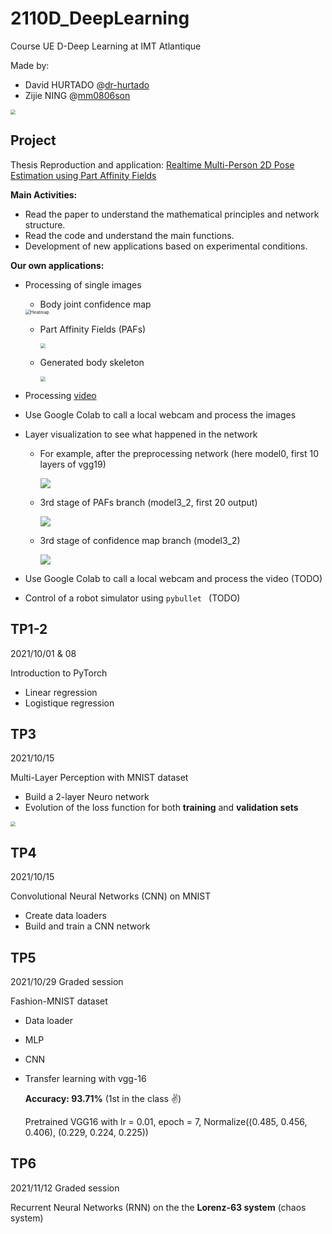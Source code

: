 # 2110D_DeepLearning

Course UE D-Deep Learning at IMT Atlantique

Made by:

- David HURTADO @[dr-hurtado](https://github.com/dr-hurtado)
- Zijie NING @[mm0806son](https://github.com/mm0806son)

<img src="https://raw.githubusercontent.com/mm0806son/2110D_DeepLearning/main/Projet/RT-multiperson-pose-pytorch/readme/Authors_skeleton.png?token=ART4NBIMLPOXDNFSVXSWW43BWXDSU" style="zoom:50%;" />

## Project

Thesis Reproduction and application: [Realtime Multi-Person 2D Pose Estimation using Part Affinity Fields](https://arxiv.org/abs/1611.08050)

**Main Activities:**

- Read the paper to understand the mathematical principles and network structure.
- Read the code and understand the main functions.
- Development of new applications based on experimental conditions.

**Our own applications:**

- Processing of single images

  - Body joint confidence map

  <img src="https://raw.githubusercontent.com/mm0806son/2110D_DeepLearning/main/Projet/RT-multiperson-pose-pytorch/readme/Authors_heatmap.png?token=ART4NBOQM2BIUI5AGD5AIDTBWXEHY" alt="Heatmap" style="zoom: 50%;" />

  - Part Affinity Fields (PAFs)

    <img src="https://raw.githubusercontent.com/mm0806son/2110D_DeepLearning/main/Projet/RT-multiperson-pose-pytorch/readme/Authors_Paf.png?token=ART4NBKHYRX2MYWGGX43M3DBWXEN6" style="zoom: 50%;" />

  - Generated body skeleton

    <img src="https://raw.githubusercontent.com/mm0806son/2110D_DeepLearning/main/Projet/RT-multiperson-pose-pytorch/readme/Authors_skeleton_nobg.png?token=ART4NBMIHFUDVHEAJZRQLUTBWXEVU" style="zoom:50%;" />

- Processing [video](https://github.com/mm0806son/2110D_DeepLearning/raw/main/Projet/RT-multiperson-pose-pytorch/readme/Authors_v2_result.mp4)

- Use Google Colab to call a local webcam and process the images

- Layer visualization to see what happened in the network

  - For example, after the preprocessing network (here model0, first 10 layers of vgg19)

    ![](https://raw.githubusercontent.com/mm0806son/2110D_DeepLearning/main/Projet/layer_visualization/model0.jpeg?token=ART4NBM45FIXXLDFYWPTDDDBWXFAY)

  - 3rd stage of PAFs branch (model3_2, first 20 output)

    ![](https://raw.githubusercontent.com/mm0806son/2110D_DeepLearning/main/Projet/layer_visualization/model3_1.png?token=ART4NBLGF65LH5MM5NHWR3LBWXFMO)

  - 3rd stage of confidence map branch (model3_2)

    ![](https://raw.githubusercontent.com/mm0806son/2110D_DeepLearning/main/Projet/layer_visualization/model3_2.png?token=ART4NBITFT3ITJKO3HLIXCDBWXFPW)

- Use Google Colab to call a local webcam and process the video (TODO)

- Control of a robot simulator using `pybullet ` (TODO)

## TP1-2

2021/10/01 & 08

Introduction to PyTorch

- Linear regression
- Logistique regression

## TP3

2021/10/15

Multi-Layer Perception with MNIST dataset

- Build a 2-layer Neuro network
- Evolution of the loss function for both **training** and **validation sets**

<img src="https://raw.githubusercontent.com/mm0806son/Images/main/202110221431226.png" style="zoom:50%;" />

## TP4

2021/10/15

Convolutional Neural Networks (CNN) on MNIST

- Create data loaders
- Build and train a CNN network

## TP5

2021/10/29 Graded session

Fashion-MNIST dataset

- Data loader

- MLP

- CNN

- Transfer learning with vgg-16

  **Accuracy: 93.71%**  (1st in the class :v:)

  Pretrained VGG16 with lr = 0.01, epoch = 7, 
  Normalize((0.485, 0.456, 0.406), (0.229, 0.224, 0.225))

## TP6

2021/11/12 Graded session

Recurrent Neural Networks (RNN) on the the **Lorenz-63 system** (chaos system)
